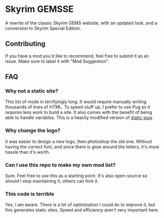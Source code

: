 # Skyrim GEMSSE
A rewrite of the classic Skyrim GEMS website, with an updated look, and a conversion to Skyrim Special Edition.

## Contributing
If you have a mod you'd like to recommend, feel free to submit it as an issue. Make sure to label it with "Mod Suggestion".

## FAQ
### Why not a static site?
This list of mods in terrifyingly long. It would require manually writing thousands of lines of HTML. To speed stuff up, I prefer to use Pug as it requires less work to build a site. It also comes with the benefit of being able to handle variables. This is a heavily modified version of [static-pug](https://github.com/CodeHubOrg/static-pug).

### Why change the logo?
It was easier to design a new logo, then photoshop the old one. Without having the correct font, and since there is glow around the letters, it's more hassle than it's worth.

### Can I use this repo to make my own mod list?
Sure. Feel free to use this as a starting point. It's also open-source so should I stop maintaining it, others can fork it.

### This code is terrible
Yes, I am aware. There is a lot of optimization I could do to improve it, but this generates static sites. Speed and efficiency aren't very important here.